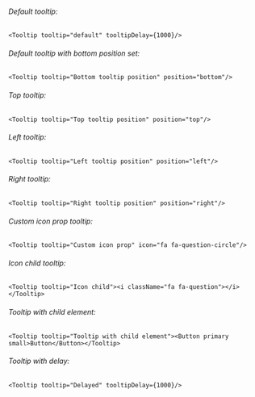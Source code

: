 ###### Default tooltip:

    <Tooltip tooltip="default" tooltipDelay={1000}/>

###### Default tooltip with bottom position set:


    <Tooltip tooltip="Bottom tooltip position" position="bottom"/>

###### Top tooltip:

    <Tooltip tooltip="Top tooltip position" position="top"/>

###### Left tooltip:

    <Tooltip tooltip="Left tooltip position" position="left"/>

###### Right tooltip:

    <Tooltip tooltip="Right tooltip position" position="right"/>

###### Custom icon prop tooltip:

    <Tooltip tooltip="Custom icon prop" icon="fa fa-question-circle"/>

###### Icon child tooltip:

    <Tooltip tooltip="Icon child"><i className="fa fa-question"></i></Tooltip>

###### Tooltip with child element:

    <Tooltip tooltip="Tooltip with child element"><Button primary small>Button</Button></Tooltip>

###### Tooltip with delay:

    <Tooltip tooltip="Delayed" tooltipDelay={1000}/>